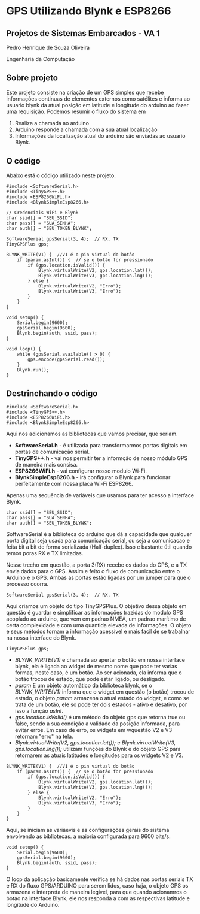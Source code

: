 # GPS Utilizando Blynk e ESP8266
## Projetos de Sistemas Embarcados - VA 1 


Pedro Henrique de Souza Oliveira 

Engenharia da Computação

## Sobre projeto
Este projeto consiste na criação de um GPS simples que recebe informações continuas de elementos externos como satélites e informa ao usuario blynk da atual posição em latitude e longitude do arduino ao fazer uma requisição. Podemos resumir o fluxo do sistema em
1. Realiza a chamada ao arduino
2. Arduino responde a chamada com a sua atual localização
3. Informações da localização atual do arduino são enviadas ao usuario Blynk.

## O código
Abaixo está o código utilizado neste projeto.  
```
#include <SoftwareSerial.h>
#include <TinyGPS++.h>
#include <ESP8266WiFi.h>
#include <BlynkSimpleEsp8266.h>

// Credenciais WiFi e Blynk
char ssid[] = "SEU_SSID";
char pass[] = "SUA_SENHA";
char auth[] = "SEU_TOKEN_BLYNK";

SoftwareSerial gpsSerial(3, 4);  // RX, TX
TinyGPSPlus gps;

BLYNK_WRITE(V1) {  //V1 é o pin virtual do botão
    if (param.asInt()) {  // se o botão for pressionado
        if (gps.location.isValid()) {
            Blynk.virtualWrite(V2, gps.location.lat());
            Blynk.virtualWrite(V3, gps.location.lng());
        } else {
            Blynk.virtualWrite(V2, "Erro");
            Blynk.virtualWrite(V3, "Erro");
        }
    }
}

void setup() {
    Serial.begin(9600);
    gpsSerial.begin(9600);
    Blynk.begin(auth, ssid, pass);
}

void loop() {
    while (gpsSerial.available() > 0) {
        gps.encode(gpsSerial.read());
    }
    Blynk.run();
}

```

## Destrinchando o código
```
#include <SoftwareSerial.h>
#include <TinyGPS++.h>
#include <ESP8266WiFi.h>
#include <BlynkSimpleEsp8266.h>
```
Aqui nos adicionamos as bibliotecas que vamos precisar, que seriam.
* **SoftwareSerial.h** - é utilizada para transformarmos portas digitais em portas de comunicação serial.
* **TinyGPS++.h** - vai nos permitir ter a informção de nosso módulo GPS de maneira mais consisa. 
* **ESP8266WiFi.h** - vai configurar nosso modulo Wi-Fi.
* **BlynkSimpleEsp8266.h** - irá configurar o Blynk para funcionar perfeitamente com nossa placa Wi-Fi ESP8266.

Apenas uma sequência de variáveis que usamos para ter acesso a interface Blynk.
```
char ssid[] = "SEU_SSID";
char pass[] = "SUA_SENHA";
char auth[] = "SEU_TOKEN_BLYNK";
```
SoftwareSerial é a biblioteca do arduino que dá a capacidade que qualquer porta digital seja usada para comunicação serial, ou seja  a comunicacao e feita bit a bit de forma serializada (Half-duplex). Isso e bastante útil quando temos poras RX e TX limitadas. 

Nesse trecho em questão, a porta 3(RX) recebe os dados do GPS, e a TX envia dados para o GPS. Assim e feito o fluxo de comunicação entre o Arduino e o GPS. Ambas as portas estão ligadas por um jumper para que o processo ocorra.

```
SoftwareSerial gpsSerial(3, 4);  // RX, TX
```
Aqui criamos um objeto do tipo TinyGPSPlus. O objetivo dessa objeto em questão é guardar e simplificar as informações trazidas do modulo GPS acoplado ao arduino, que vem em padrao NMEA, um padrao marítimo de certa complexidade e com uma quantida elevada de informações. O objeto e seus métodos tornam a informação acessível e mais facil de se trabalhar na nossa interface do Blynk.
```
TinyGPSPlus gps;
```

* *BLYNK_WRITE(V1)* e chamada ao apertar o botão em nossa interface blynk, ela é ligada ao widget de mesmo nome que pode ter varias formas, neste caso, é um botão. Ao ser acionada, ela informa que o botão trocou de estado, que pode estar ligado, ou desligado.
* *param* E um objeto automãtico da biblioteca blynk, se o *BLYNK_WRITE(V1)* informa que o widget em questão (o botão) trocou de estado, o objeto *param* armazena o atual estado do widget, e como se trata de um botão, ele so pode ter dois estados - ativo e desativo, por isso a função *asInt*.
* *gps.location.isValid()* é um método do objeto gps que retorna true ou false, sendo a sua condição a validade da posição informada, para evitar erros. Em caso de erro, os widgets em wquestão V2 e V3 retornam "erro" na tela. 
* *Blynk.virtualWrite(V2, gps.location.lat());* e *Blynk.virtualWrite(V3, gps.location.lng());* utilizam funções do Blynk e do objeto GPS para retornarem as atuais latitudes e longitudes para os widgets V2 e V3.

```
BLYNK_WRITE(V1) {  //V1 é o pin virtual do botão
    if (param.asInt()) {  // se o botão for pressionado
        if (gps.location.isValid()) {
            Blynk.virtualWrite(V2, gps.location.lat());
            Blynk.virtualWrite(V3, gps.location.lng());
        } else {
            Blynk.virtualWrite(V2, "Erro");
            Blynk.virtualWrite(V3, "Erro");
        }
    }
}
```

Aqui,  se iniciam as variãevis e as configurações gerais do sistema envolvendo as bibliotecas. a maioria configurada para 9600 bits/s.

```
void setup() {
    Serial.begin(9600);
    gpsSerial.begin(9600);
    Blynk.begin(auth, ssid, pass);
}
```
O loop da aplicação basicamente verifica se há dados nas portas seriais TX e RX do fluxo GPS/ARDUINO para serem lidos, caso haja, o objeto GPS os armazena e interpreta de maneira legivel, para que quando acionamros o botao na interface Blynk, ele nos responda a com as respectivas latitude e longitude do Arduino.




